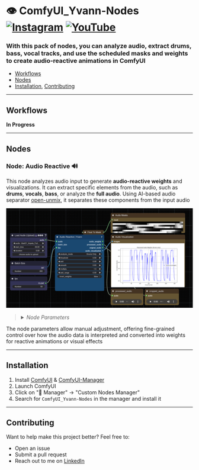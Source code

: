 # 👁️ ComfyUI_Yvann-Nodes  [![Instagram](https://img.shields.io/badge/yvann.mp4-white?style=for-the-badge&logo=instagram&logoColor=E4405F)](https://www.instagram.com/yvann.mp4/) [![YouTube](https://img.shields.io/badge/yvann.mp4-white?style=for-the-badge&logo=youtube&logoColor=FF0000)](https://www.youtube.com/channel/yvann.mp4)


### **With this pack of nodes, you can analyze audio, extract drums, bass, vocal tracks, and use the scheduled masks and weights to create audio-reactive animations in ComfyUI**

- [Workflows](#Workflows)
- [Nodes](#Nodes)
- [Installation](#Installation), [Contributing](#Contributing)

--- 

## Workflows

**In Progress**

---
## Nodes

### Node: Audio Reactive 🔊

This node analyzes audio input to generate **audio-reactive weights** and visualizations. It can extract specific elements from the audio, such as **drums**, **vocals**, **bass**, or analyze the **full audio**. Using AI-based audio separator [open-unmix](https://github.com/sigsep/open-unmix-pytorch), it separates these components from the input audio

![Audio Reactive Yvann](./assets/AudioReactive_node_preview.png)

><details>
>  <summary><i>Node Parameters</i></summary>
>
>  - **batch_size**: The number of audio frames to process
>  - **fps**: Frames per second for processing audio weights, the output of your animation need to have the same fps to be correctly synchronized
>  - **audio**: Input audio file
>  - **analysis_mode**: Selects the audio component to analyze (**Drums Only**, **Full Audio**, **Vocals Only**, **Bass Only**, **Other Audio**). This analysis is performed using AI-based audio separation models (open-unmix)
>  - **threshold**: Filters the audio weights based on sound intensity (only values above the threshold pass through)
>  - **add**: Adds a constant value to all the weights
>  - **smooth**: Smoothing factor to reduce sharp transitions between weights
>  - **multiply**: Multiplication factor to amplify the weights
>  - **add_range**: Expands the range of the weights to control output dynamic range
>  - **invert_weights**: Inverts the audio weights
>
>  **Outputs**:
>  - **audio_weights**: A float list of audio-reactive weights based on the processed audio
>  - **processed_audio**: The separated or processed audio (e.g., drums, vocals) used in the analysis
>  - **original_audio**: The original audio input without modifications
>  - **audio_visualization**: An image displaying a graph of the audio weights over time, representing the variation in intensity across the analyzed frames
>
></details>

The node parameters allow manual adjustment, offering fine-grained control over how the audio data is interpreted and converted into weights for reactive animations or visual effects

---

## Installation
1. Install [ComfyUI](https://github.com/comfyanonymous/ComfyUI) & [ComfyUI-Manager](https://github.com/ltdrdata/ComfyUI-Manager)
2. Launch ComfyUI
3. Click on "🧩 Manager" -> "Custom Nodes Manager"
4. Search for `ComfyUI_Yvann-Nodes` in the manager and install it

---

## Contributing
Want to help make this project better? Feel free to:
- Open an issue
- Submit a pull request
- Reach out to me on [LinkedIn](https://www.linkedin.com/in/yvann-barbot/)

